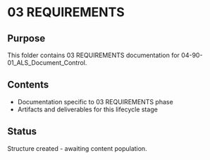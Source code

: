 # 03 REQUIREMENTS

## Purpose
This folder contains 03 REQUIREMENTS documentation for 04-90-01_ALS_Document_Control.

## Contents
- Documentation specific to 03 REQUIREMENTS phase
- Artifacts and deliverables for this lifecycle stage

## Status
Structure created - awaiting content population.
